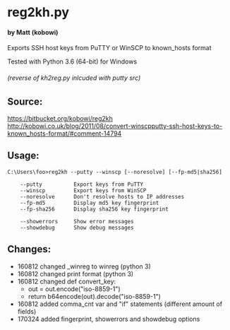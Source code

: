 # reg2kh.py
#### by Matt (kobowi)<br>
Exports SSH host keys from PuTTY or WinSCP to known_hosts format

Tested with Python 3.6 (64-bit) for Windows

###### (reverse of kh2reg.py inlcuded with putty src)

## Source:
https://bitbucket.org/kobowi/reg2kh<br>
http://kobowi.co.uk/blog/2011/08/convert-winscpputty-ssh-host-keys-to-known_hosts-format/#comment-14794<br>

## Usage:

```
C:\Users\foo>reg2kh --putty --winscp [--noresolve] [--fp-md5|sha256]

    --putty          Export keys from PuTTY
    --winscp         Export keys from WinSCP
    --noresolve      Don't resolve hosts to IP addresses
    --fp-md5         Display md5 key fingerprint
    --fp-sha256      Display sha256 key fingerprint

    --showerrors     Show error messages
    --showdebug      Show debug messages
```

## Changes:
- 160812 changed _winreg to winreg (python 3)
- 160812 changed print format (python 3)
- 160812 changed def convert_key:
    - out = out.encode("iso-8859-1")
    - return b64encode(out).decode("iso-8859-1")
- 160812 added comma_cnt var and "if" statements (different amount of fields)
- 170324 added fingerprint, showerrors and showdebug options
